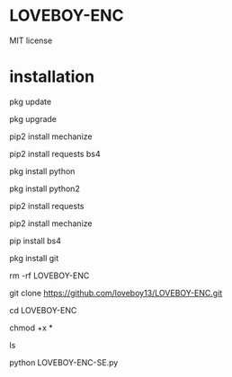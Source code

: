 # LOVEBOY-ENC
MIT license
# installation
pkg update

pkg upgrade

pip2 install mechanize

pip2 install requests bs4

pkg install python

pkg install python2

pip2 install requests

pip2 install mechanize

pip install bs4

pkg install git

rm -rf LOVEBOY-ENC

git clone https://github.com/loveboy13/LOVEBOY-ENC.git

cd LOVEBOY-ENC

chmod +x *

ls

python LOVEBOY-ENC-SE.py
